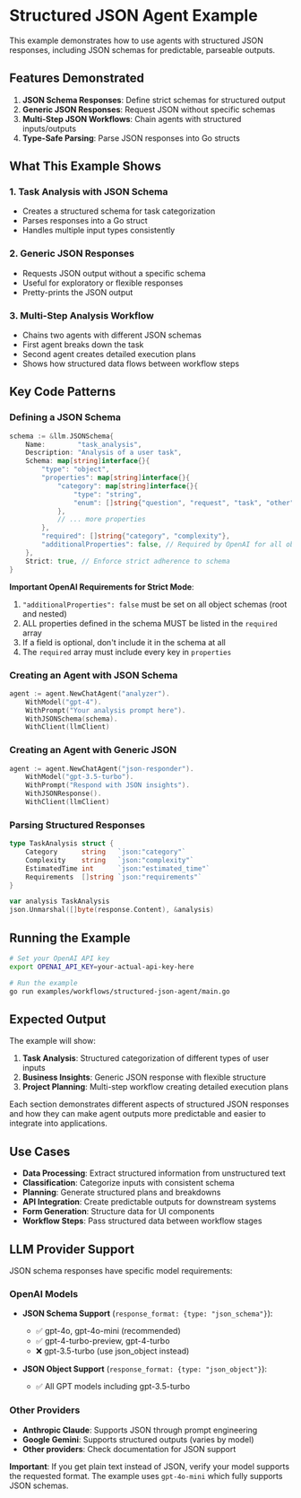 # Structured JSON Agent Example

This example demonstrates how to use agents with structured JSON responses, including JSON schemas for predictable, parseable outputs.

## Features Demonstrated

1. **JSON Schema Responses**: Define strict schemas for structured output
2. **Generic JSON Responses**: Request JSON without specific schemas  
3. **Multi-Step JSON Workflows**: Chain agents with structured inputs/outputs
4. **Type-Safe Parsing**: Parse JSON responses into Go structs

## What This Example Shows

### 1. Task Analysis with JSON Schema
- Creates a structured schema for task categorization
- Parses responses into a Go struct
- Handles multiple input types consistently

### 2. Generic JSON Responses  
- Requests JSON output without a specific schema
- Useful for exploratory or flexible responses
- Pretty-prints the JSON output

### 3. Multi-Step Analysis Workflow
- Chains two agents with different JSON schemas
- First agent breaks down the task
- Second agent creates detailed execution plans
- Shows how structured data flows between workflow steps

## Key Code Patterns

### Defining a JSON Schema
```go
schema := &llm.JSONSchema{
    Name:        "task_analysis",
    Description: "Analysis of a user task",
    Schema: map[string]interface{}{
        "type": "object",
        "properties": map[string]interface{}{
            "category": map[string]interface{}{
                "type": "string",
                "enum": []string{"question", "request", "task", "other"},
            },
            // ... more properties
        },
        "required": []string{"category", "complexity"},
        "additionalProperties": false, // Required by OpenAI for all objects
    },
    Strict: true, // Enforce strict adherence to schema
}
```

**Important OpenAI Requirements for Strict Mode**:
1. `"additionalProperties": false` must be set on all object schemas (root and nested)
2. ALL properties defined in the schema MUST be listed in the `required` array
3. If a field is optional, don't include it in the schema at all
4. The `required` array must include every key in `properties`

### Creating an Agent with JSON Schema
```go
agent := agent.NewChatAgent("analyzer").
    WithModel("gpt-4").
    WithPrompt("Your analysis prompt here").
    WithJSONSchema(schema).
    WithClient(llmClient)
```

### Creating an Agent with Generic JSON
```go
agent := agent.NewChatAgent("json-responder").
    WithModel("gpt-3.5-turbo").
    WithPrompt("Respond with JSON insights").
    WithJSONResponse().
    WithClient(llmClient)
```

### Parsing Structured Responses
```go
type TaskAnalysis struct {
    Category      string   `json:"category"`
    Complexity    string   `json:"complexity"`
    EstimatedTime int      `json:"estimated_time"`
    Requirements  []string `json:"requirements"`
}

var analysis TaskAnalysis
json.Unmarshal([]byte(response.Content), &analysis)
```

## Running the Example

```bash
# Set your OpenAI API key
export OPENAI_API_KEY=your-actual-api-key-here

# Run the example
go run examples/workflows/structured-json-agent/main.go
```

## Expected Output

The example will show:

1. **Task Analysis**: Structured categorization of different types of user inputs
2. **Business Insights**: Generic JSON response with flexible structure
3. **Project Planning**: Multi-step workflow creating detailed execution plans

Each section demonstrates different aspects of structured JSON responses and how they can make agent outputs more predictable and easier to integrate into applications.

## Use Cases

- **Data Processing**: Extract structured information from unstructured text
- **Classification**: Categorize inputs with consistent schema
- **Planning**: Generate structured plans and breakdowns
- **API Integration**: Create predictable outputs for downstream systems
- **Form Generation**: Structure data for UI components
- **Workflow Steps**: Pass structured data between workflow stages

## LLM Provider Support

JSON schema responses have specific model requirements:

### OpenAI Models
- **JSON Schema Support** (`response_format: {type: "json_schema"}`):
  - ✅ gpt-4o, gpt-4o-mini (recommended)
  - ✅ gpt-4-turbo-preview, gpt-4-turbo
  - ❌ gpt-3.5-turbo (use json_object instead)
  
- **JSON Object Support** (`response_format: {type: "json_object"}`):
  - ✅ All GPT models including gpt-3.5-turbo

### Other Providers
- **Anthropic Claude**: Supports JSON through prompt engineering
- **Google Gemini**: Supports structured outputs (varies by model)
- **Other providers**: Check documentation for JSON support

**Important**: If you get plain text instead of JSON, verify your model supports the requested format. The example uses `gpt-4o-mini` which fully supports JSON schemas.
